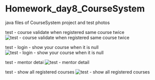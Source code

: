 # Homework_day8_CourseSystem
java files of CourseSystem project and test photos

test - course validate when registered same course twice
![test - course validate when registered same course twice](https://github.com/Zavis-Ziv/Homework_day8_CourseSystem/assets/141931402/cebdf80b-9a79-412d-943f-34e0f03ddd9f)

test - login - show your course when it is null
![test - login - show your course when it is null](https://github.com/Zavis-Ziv/Homework_day8_CourseSystem/assets/141931402/61fe7721-023d-438e-a581-56310bef975f)

test - mentor detai
![test - mentor detail](https://github.com/Zavis-Ziv/Homework_day8_CourseSystem/assets/141931402/f5b2bebc-56ad-46f0-b052-a2d9dd07efe9)

test - show all registered courses
![test - show all registered courses](https://github.com/Zavis-Ziv/Homework_day8_CourseSystem/assets/141931402/e242d09a-b329-4693-8d6a-3c8d52383113)
